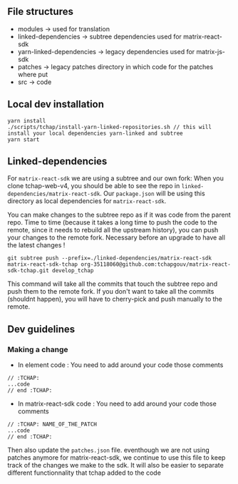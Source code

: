 ## File structures

-   modules -> used for translation
-   linked-dependencies -> subtree dependencies used for matrix-react-sdk
-   yarn-linked-dependencies -> legacy dependencies used for matrix-js-sdk
-   patches -> legacy patches directory in which code for the patches where put
-   src -> code

## Local dev installation

```
yarn install
./scripts/tchap/install-yarn-linked-repositories.sh // this will install your local dependencies yarn-linked and subtree
yarn start

```

## Linked-dependencies

For `matrix-react-sdk` we are using a subtree and our own fork:
When you clone tchap-web-v4, you should be able to see the repo in `linked-dependencies/matrix-react-sdk`.
Our `package.json` will be using this directory as local dependencies for `matrix-react-sdk`.

You can make changes to the subtree repo as if it was code from the parent repo.
Time to time (because it takes a long time to push the code to the remote, since it needs to rebuild all the upstream history), you can push your changes to the remote fork. Necessary before an upgrade to have all the latest changes !

```
git subtree push --prefix=./linked-dependencies/matrix-react-sdk  matrix-react-sdk-tchap org-35118060@github.com:tchapgouv/matrix-react-sdk-tchap.git develop_tchap
```

This command will take all the commits that touch the subtree repo and push them to the remote fork. If you don't want to take all the commits (shouldnt happen), you will have to cherry-pick and push manually to the remote.

## Dev guidelines

### Making a change

-   In element code :
    You need to add around your code those comments

```
// :TCHAP:
...code
// end :TCHAP:
```

-   In matrix-react-sdk code :
    You need to add around your code those comments

```
// :TCHAP: NAME_OF_THE_PATCH
...code
// end :TCHAP:
```

Then also update the `patches.json` file. eventhough we are not using patches anymore for matrix-react-sdk, we continue to use this file to keep track of the changes we make to the sdk. It will also be easier to separate different functionnality that tchap added to the code
